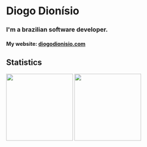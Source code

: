 # Diogo Dionísio
### I'm a brazilian software developer.

#### My website: [diogodionisio.com](diogodionisio.com)

<h2 align="left">Statistics</h2>
<div>
<img height="180em" src="https://github-readme-stats.vercel.app/api/top-langs/?username=DiogoEngh&layout=compact&langs_count=7&theme=tokyonight"/>
<img height="180em" src="https://github-readme-stats.vercel.app/api?username=DiogoEngh&show_icons=true&theme=tokyonight&include_all_commits=true&count_private=true"/>
